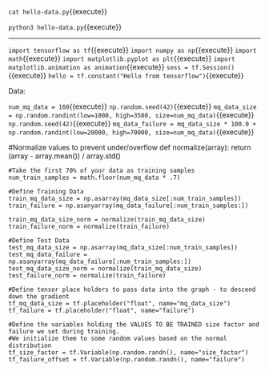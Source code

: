    



`cat hello-data.py`{{execute}}

`python3 hello-data.py`{{execute}}

--------------

`import tensorflow as tf`{{execute}}
`import numpy as np`{{execute}}
`import math`{{execute}}
`import matplotlib.pyplot as plt`{{execute}}
`import matplotlib.animation as animation`{{execute}}
`sess = tf.Session()`{{execute}}
`hello = tf.constant("Hello from tensorflow")`{{execute}}

Data:

`num_mq_data = 160`{{execute}}
`np.random.seed(42)`{{execute}}
`mq_data_size = np.random.randint(low=1000, high=3500, size=num_mq_data)`{{execute}}
`np.random.seed(42)`{{execute}}
`mq_data_failure = mq_data_size * 100.0 + np.random.randint(low=20000, high=70000, size=num_mq_data)`{{execute}}

  
   #Normalize values to prevent under/overflow
    def normalize(array):
        return (array - array.mean()) / array.std()

    #Take the first 70% of your data as training samples
    num_train_samples = math.floor(num_mq_data * .7)

    #Define Training Data
    train_mq_data_size = np.asarray(mq_data_size[:num_train_samples])
    train_failure = np.asanyarray(mq_data_failure[:num_train_samples:])

    train_mq_data_size_norm = normalize(train_mq_data_size)
    train_failure_norm = normalize(train_failure)

    #Define Test Data
    test_mq_data_size = np.asarray(mq_data_size[:num_train_samples])
    test_mq_data_failure = np.asanyarray(mq_data_failure[:num_train_samples:])
    test_mq_data_size_norm = normalize(train_mq_data_size)
    test_failure_norm = normalize(train_failure)

    #Define tensor place holders to pass data into the graph - to descend down the gradient
    tf_mq_data_size = tf.placeholder("float", name="mq_data_size")
    tf_failure = tf.placeholder("float", name="failure")

    #Define the variables holding the VALUES TO BE TRAINED size factor and failure we set during training.
    #We initialize them to some random values based on the normal distribution
    tf_size_factor = tf.Variable(np.random.randn(), name="size_factor")
    tf_failure_offset = tf.Variable(np.random.randn(), name="failure")
